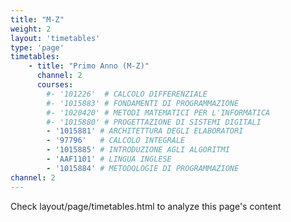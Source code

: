 ```yaml
---
title: "M-Z"
weight: 2
layout: 'timetables'
type: 'page'
timetables:
    - title: "Primo Anno (M-Z)"
      channel: 2
      courses:
        #- '101226'  # CALCOLO DIFFERENZIALE
        #- '1015883' # FONDAMENTI DI PROGRAMMAZIONE
        #- '1020420' # METODI MATEMATICI PER L'INFORMATICA
        #- '1015880' # PROGETTAZIONE DI SISTEMI DIGITALI
        - '1015881' # ARCHITETTURA DEGLI ELABORATORI
        - '97796'   # CALCOLO INTEGRALE
        - '1015885' # INTRODUZIONE AGLI ALGORITMI
        - 'AAF1101' # LINGUA INGLESE
        - '1015884' # METODOLOGIE DI PROGRAMMAZIONE
channel: 2
---
```


Check layout/page/timetables.html to analyze this page's content
